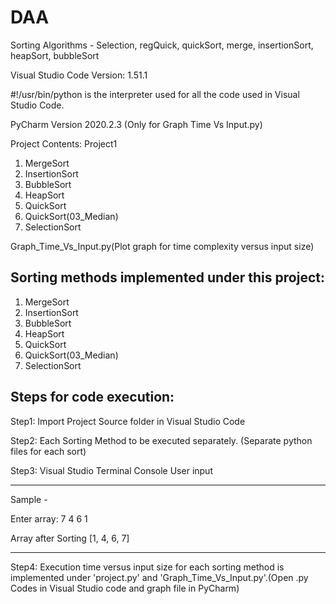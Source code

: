 # DAA
Sorting Algorithms - Selection, regQuick, quickSort, merge, insertionSort, heapSort, bubbleSort

Visual Studio Code
Version: 1.51.1

#!/usr/bin/python is the interpreter used for all the code used in Visual Studio Code.

PyCharm 
Version 2020.2.3 (Only for Graph Time Vs Input.py)

Project Contents: Project1
1. MergeSort
2. InsertionSort  
3. BubbleSort
4. HeapSort
5. QuickSort
6. QuickSort(03_Median)
7. SelectionSort

Graph_Time_Vs_Input.py(Plot graph for time complexity versus input size)

Sorting methods implemented under this project:
-----------------------------------------------------

1. MergeSort
2. InsertionSort
3. BubbleSort
4. HeapSort
5. QuickSort
6. QuickSort(03_Median)
7. SelectionSort

Steps for code execution:
----------------------------

Step1: Import Project Source folder in Visual Studio Code

Step2: Each Sorting Method to be executed separately.
	(Separate python files for each sort)

Step3: Visual Studio Terminal Console User input
************************************************
Sample -

Enter array: 7 4 6 1 

Array after Sorting
[1, 4, 6, 7]
************************************************

Step4: Execution time versus input size for each sorting method is implemented under 'project.py' and 'Graph_Time_Vs_Input.py'.(Open .py Codes in Visual Studio code and graph file in PyCharm)
 
